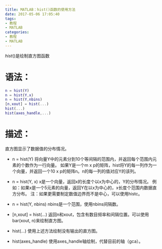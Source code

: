 ```yaml
---
title: MATLAB：hist()函数的使用方法
date: 2017-05-06 17:05:40
tags:
- 教程
- MATLAB
categories:
- 教程
- MATLAB
---
```


$hist()$是绘制直方图函数

# 语法：

```matlab
n = hist(Y)
n = hist(Y,x)
n = hist(Y,nbins)
[n,xout] = hist(...)
hist(...)
hist(axes_handle,...)
```

# 描述：

直方图显示了数据值的分布情况。

* n = hist(Y)
  将向量Y中的元素分到10个等间隔的范围内，并返回每个范围内元素的个数作为一行向量。
  如果Y是一个m x p的矩阵，hist将Y的每一列作为一个向量，并返回一个10 x p的矩阵n。n的每一列的值对应Y的该列。


* n = hist(Y, x)
  x是一个向量，返回x的长度个以x为中心的，Y的分布情况。
  例如：如果x是一个5元素的向量，返回Y在以x为中心的，x长度个范围内数据直方分布。
  注：如果更需要制定数值边界而不是中心，可以使用histc。
* n = hist(Y, nbins)
  nbins是一个范围，使用nbins间隔数。


* [n,xout] = hist(...)
  返回n和xout，包含有数目频率和间隔位置。可以使用bar(xout, n)来绘制直方图。
* hist(...)
  使用上述方法绘制没有输出的直方图。
* hist(axes_handle)
  使用axes_handle轴绘制，代替目前的轴（gca）。